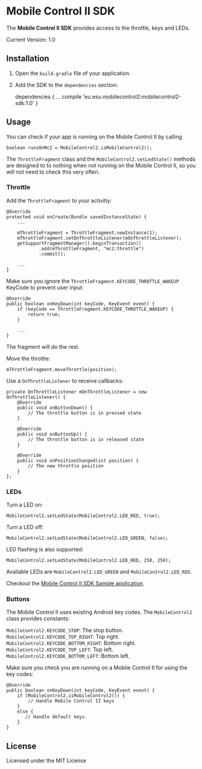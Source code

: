 # Mobile Control II SDK

The **Mobile Control II SDK** provides access to the throttle, keys and LEDs.

Current Version: 1.0

## Installation

1. Open the `build.gradle` file of your application.
2. Add the SDK to the `dependencies` section:

    dependencies {
        ...
        compile 'eu.esu.mobilecontrol2:mobilecontrol2-sdk:1.0'
    } 

## Usage

You can check if your app is running on the Mobile Control II by calling

    boolean runsOnMc2 = MobileControl2.isMobileControl2();

The `ThrottleFragment` class and the `MobileControl2.setLedState()` methods are designed to to nothing when not running on the Mobile Control II, so you will not need to check this very often. 

### Throttle

Add the `ThrottleFragment` to your activitiy:

    @Override
    protected void onCreate(Bundle savedInstanceState) {
        ...
        
        mThrottleFragment = ThrottleFragment.newInstance(1);
        mThrottleFragment.setOnThrottleListener(mOnThrottleListener);
        getSupportFragmentManager().beginTransaction()
                .add(mThrottleFragment, "mc2:throttle")
                .commit();

        ...
    }

Make sure you ignore the `ThrottleFragment.KEYCODE_THROTTLE_WAKEUP` KeyCode to prevent user input:

    @Override
    public boolean onKeyDown(int keyCode, KeyEvent event) {
        if (keyCode == ThrottleFragment.KEYCODE_THROTTLE_WAKEUP) {
            return true;
        }

        ...
    }


The fragment will do the rest.

Move the throttle:

    mThrottleFragment.moveThrottle(position);

Use a `OnThrottleListener` to receive callbacks:

    private OnThrottleListener mOnThrottleListener = new OnThrottleListener() {
        @Override
        public void onButtonDown() {
            // The throttle button is in pressed state
        }

        @Override
        public void onButtonUp() {
            // The throttle button is in released state
        }

        @Override
        public void onPositionChanged(int position) {
            // The new throttle position
        }
    }; 

### LEDs

Turn a LED on:

    MobileControl2.setLedState(MobileControl2.LED_RED, true);

Turn a LED off:
   
    MobileControl2.setLedState(MobileControl2.LED_GREEN, false);

LED flashing is also supported:

    MobileControl2.setLedState(MobileControl2.LED_RED, 250, 250);

Available LEDs are `MobileControl2.LED_GREEN` and `MobileControl2.LED_RED`.

Checkout the <a href="https://github.com/esugmbh/mobilecontrol2-sdk-sample">Mobile Control II SDK Sample application</a>.

### Buttons

The Mobile Control II uses existing Android key codes. The `MobileControl2` class provides constants:

`MobileControl2.KEYCODE_STOP`: The stop button.<br>
`MobileControl2.KEYCODE_TOP_RIGHT`: Top right.<br>
`MobileControl2.KEYCODE_BOTTOM_RIGHT`: Bottom right.<br>
`MobileControl2.KEYCODE_TOP_LEFT`: Top left.<br>
`MobileControl2.KEYCODE_BOTTOM_LEFT`: Bottom left.

Make sure you check you are running on a Mobile Control II for using the key codes:

    @Override
    public boolean onKeyDown(int keyCode, KeyEvent event) {
        if (MobileControl2.isMobileControl2()) {
            // Handle Mobile Control II keys
        }
        else {
           // Handle default keys.
        }
    }  

## License

Licensed under the MIT License



